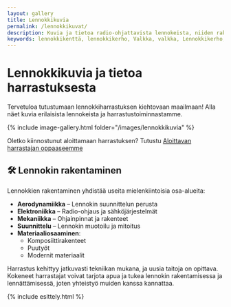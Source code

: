 ```yaml
---
layout: gallery
title: Lennokkikuvia
permalink: /lennokkikuvat/
description: Kuvia ja tietoa radio-ohjattavista lennokeista, niiden rakentamisesta ja harrastamisesta
keywords: lennokkikenttä, lennokkikerho, Valkka, valkka, Lennokkikerho, lennokkikerho, Lennokkikenttä, lennokkikenttä, Kenttä, kenttä
---
```


# Lennokkikuvia ja tietoa harrastuksesta

Tervetuloa tutustumaan lennokkiharrastuksen kiehtovaan maailmaan! Alla näet kuvia erilaisista lennokeista ja harrastustoiminnastamme.

{% include image-gallery.html folder="/images/lennokkikuvia" %}

Oletko kiinnostunut aloittamaan harrastuksen? Tutustu [Aloittavan harrastajan oppaaseemme](/aloittelijan-opas/)

## 🛠️ Lennokin rakentaminen

Lennokkien rakentaminen yhdistää useita mielenkiintoisia osa-alueita:

- **Aerodynamiikka** – Lennokin suunnittelun perusta
- **Elektroniikka** – Radio-ohjaus ja sähköjärjestelmät
- **Mekaniikka** – Ohjainpinnat ja rakenteet
- **Suunnittelu** – Lennokin muotoilu ja mitoitus
- **Materiaaliosaaminen**:
  - Komposiittirakenteet
  - Puutyöt
  - Modernit materiaalit

Harrastus kehittyy jatkuvasti tekniikan mukana, ja uusia taitoja on opittava. Kokeneet harrastajat voivat tarjota apua ja tukea lennokin rakentamisessa ja lennättämisessä, joten yhteistyö muiden kanssa kannattaa.  


{% include esittely.html %}
